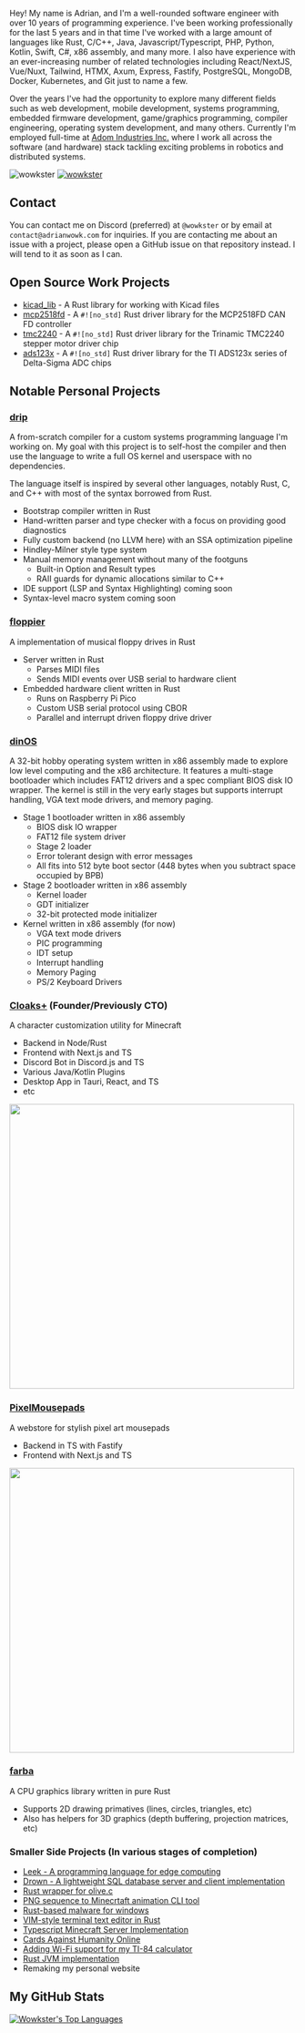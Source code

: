 Hey! My name is Adrian, and I'm a well-rounded software engineer with over 10 years of programming experience. I've been working professionally for the last 5 years and in that time I've worked with a large amount of languages like Rust, C/C++, Java, Javascript/Typescript, PHP, Python, Kotlin, Swift, C#, x86 assembly, and many more. I also have experience with an ever-increasing number of related technologies including React/NextJS, Vue/Nuxt, Tailwind, HTMX, Axum, Express, Fastify, PostgreSQL, MongoDB, Docker, Kubernetes, and Git just to name a few.

Over the years I've had the opportunity to explore many different fields such as web development, mobile development, systems programming, embedded firmware development, game/graphics programming, compiler engineering, operating system development, and many others. Currently I'm employed full-time at [Adom Industries Inc.](https://github.com/adom-inc) where I work all across the software (and hardware) stack tackling exciting problems in robotics and distributed systems.

<p align="left"> <img src="https://komarev.com/ghpvc/?username=wowkster&label=Profile%20views&color=0e75b6&style=flat" alt="wowkster" /> <a href='https://wakatime.com/@14712074-e7e9-4ac6-91dd-cf3f62547828'><img src="https://wakatime.com/badge/user/14712074-e7e9-4ac6-91dd-cf3f62547828.svg" alt="wowkster" /></a> </p>

## Contact
You can contact me on Discord (preferred) at `@wowkster` or by email at `contact@adrianwowk.com` for inquiries. If you are contacting me about an issue with a project, please open a GitHub issue on that repository instead. I will tend to it as soon as I can.

## Open Source Work Projects

* [kicad_lib](https://github.com/adom-inc/kicad_lib) - A Rust library for working with Kicad files
* [mcp2518fd](https://github.com/adom-inc/mcp2518fd) - A `#![no_std]` Rust driver library for the MCP2518FD CAN FD controller
* [tmc2240](https://github.com/adom-inc/tmc2240) - A `#![no_std]` Rust driver library for the Trinamic TMC2240 stepper motor driver chip
* [ads123x](https://github.com/adom-inc/ads123x) - A `#![no_std]` Rust driver library for the TI ADS123x series of Delta-Sigma ADC chips

## Notable Personal Projects

### [drip](https://github.com/RiptideOS/drip)

A from-scratch compiler for a custom systems programming language I'm working on. My goal with this project is to self-host the compiler and then use the language to write a full OS kernel and userspace with no dependencies. 

The language itself is inspired by several other languages, notably Rust, C, and C++ with most of the syntax borrowed from Rust.

  * Bootstrap compiler written in Rust
  * Hand-written parser and type checker with a focus on providing good diagnostics
  * Fully custom backend (no LLVM here) with an SSA optimization pipeline
  * Hindley-Milner style type system
  * Manual memory management without many of the footguns
    * Built-in Option and Result types
    * RAII guards for dynamic allocations similar to C++
  * IDE support (LSP and Syntax Highlighting) coming soon
  * Syntax-level macro system coming soon

### [floppier](https://github.com/wowkster/floppier)

A implementation of musical floppy drives in Rust

  * Server written in Rust
    * Parses MIDI files
    * Sends MIDI events over USB serial to hardware client
  * Embedded hardware client written in Rust
    * Runs on Raspberry Pi Pico
    * Custom USB serial protocol using CBOR
    * Parallel and interrupt driven floppy drive driver

### [dinOS](https://github.com/wowkster/dinOS)

A 32-bit hobby operating system written in x86 assembly made to explore low level computing and the x86 architecture. It features a multi-stage bootloader which includes FAT12 drivers and a spec compliant BIOS disk IO wrapper.  The kernel is still in the very early stages but supports interrupt handling, VGA text mode drivers, and memory paging.

  * Stage 1 bootloader written in x86 assembly
    * BIOS disk IO wrapper
    * FAT12 file system driver
    * Stage 2 loader
    * Error tolerant design with error messages
    * All fits into 512 byte boot sector (448 bytes when you subtract space occupied by BPB)
  * Stage 2 bootloader written in x86 assembly
    * Kernel loader
    * GDT initializer
    * 32-bit protected mode initializer
  * Kernel written in x86 assembly (for now)
    * VGA text mode drivers
    * PIC programming
    * IDT setup
    * Interrupt handling
    * Memory Paging
    * PS/2 Keyboard Drivers

### [Cloaks+](https://github.com/CloaksPlus) (Founder/Previously CTO)
  A character customization utility for Minecraft

  * Backend in Node/Rust
  * Frontend with Next.js and TS
  * Discord Bot in Discord.js and TS
  * Various Java/Kotlin Plugins
  * Desktop App in Tauri, React, and TS
  * etc

<img src="https://user-images.githubusercontent.com/49880655/230960140-ff465d11-eec3-4a3d-8163-df86bc133afe.png" width="500">

### [PixelMousepads](https://pixelmousepads.com)
  A webstore for stylish pixel art mousepads

  * Backend in TS with Fastify
  * Frontend with Next.js and TS

<img src="https://user-images.githubusercontent.com/49880655/230960693-78ff38aa-5f9f-4bbd-984b-bcd18039c541.png" width="500">

### [farba](https://github.com/wowkster/farba)

  A CPU graphics library written in pure Rust
  
  * Supports 2D drawing primatives (lines, circles, triangles, etc)
  * Also has helpers for 3D graphics (depth buffering, projection matrices, etc)

### Smaller Side Projects (In various stages of completion)

* [Leek - A programming language for edge computing](https://github.com/leek-lang/leek)
* [Drown - A lightweight SQL database server and client implementation](https://github.com/wowkster/drown)
* [Rust wrapper for olive.c](https://github.com/wowkster/olivec)
* [PNG sequence to Minecrtaft animation CLI tool](https://github.com/wowkster/StackPNG)
* [Rust-based malware for windows](https://github.com/wowkster/repulse)
* [VIM-style terminal text editor in Rust](https://github.com/wowkster/rim)
* [Typescript Minecraft Server Implementation](https://github.com/wowkster/HydrogenServer)
* [Cards Against Humanity Online](https://github.com/wowkster/CardsAgainstHumanity)
* [Adding Wi-Fi support for my TI-84 calculator](https://github.com/wowkster/TI-RC)
* [Rust JVM implementation](https://github.com/wowkster/RustJVM)
* Remaking my personal website

## My GitHub Stats

[![Wowkster's Top Languages](https://github-readme-stats.vercel.app/api/top-langs/?username=wowkster&layout=compact&theme=algolia&langs_count=10)](https://github.com/anuraghazra/github-readme-stats)
